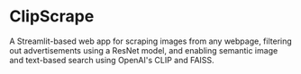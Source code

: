 # ClipScrape
A Streamlit-based web app for scraping images from any webpage, filtering out advertisements using a ResNet model, and enabling semantic image and text-based search using OpenAI's CLIP and FAISS.
